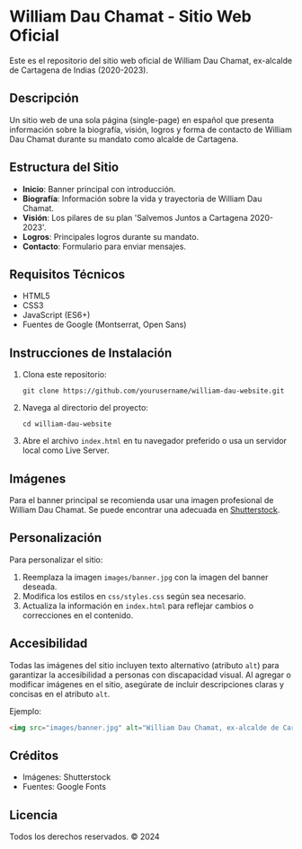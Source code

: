 # William Dau Chamat - Sitio Web Oficial

Este es el repositorio del sitio web oficial de William Dau Chamat, ex-alcalde de Cartagena de Indias (2020-2023).

## Descripción

Un sitio web de una sola página (single-page) en español que presenta información sobre la biografía, visión, logros y forma de contacto de William Dau Chamat durante su mandato como alcalde de Cartagena.

## Estructura del Sitio

- **Inicio**: Banner principal con introducción.
- **Biografía**: Información sobre la vida y trayectoria de William Dau Chamat.
- **Visión**: Los pilares de su plan 'Salvemos Juntos a Cartagena 2020-2023'.
- **Logros**: Principales logros durante su mandato.
- **Contacto**: Formulario para enviar mensajes.

## Requisitos Técnicos

- HTML5
- CSS3
- JavaScript (ES6+)
- Fuentes de Google (Montserrat, Open Sans)

## Instrucciones de Instalación

1. Clona este repositorio:
   ```
   git clone https://github.com/yourusername/william-dau-website.git
   ```

2. Navega al directorio del proyecto:
   ```
   cd william-dau-website
   ```

3. Abre el archivo `index.html` en tu navegador preferido o usa un servidor local como Live Server.

## Imágenes

Para el banner principal se recomienda usar una imagen profesional de William Dau Chamat. Se puede encontrar una adecuada en [Shutterstock](https://www.shutterstock.com/image-photo/cartagena-de-indias-colombia-january-06-1627930411).

## Personalización

Para personalizar el sitio:

1. Reemplaza la imagen `images/banner.jpg` con la imagen del banner deseada.
2. Modifica los estilos en `css/styles.css` según sea necesario.
3. Actualiza la información en `index.html` para reflejar cambios o correcciones en el contenido.

## Accesibilidad

Todas las imágenes del sitio incluyen texto alternativo (atributo `alt`) para garantizar la accesibilidad a personas con discapacidad visual. Al agregar o modificar imágenes en el sitio, asegúrate de incluir descripciones claras y concisas en el atributo `alt`.

Ejemplo:
```html
<img src="images/banner.jpg" alt="William Dau Chamat, ex-alcalde de Cartagena, en una foto profesional">
```

## Créditos

- Imágenes: Shutterstock
- Fuentes: Google Fonts

## Licencia

Todos los derechos reservados. © 2024 
